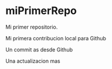 # miPrimerRepo

Mi primer repositorio.

Mi primera contribucion local para Github

Un commit as desde Github

Una actualizacion mas

